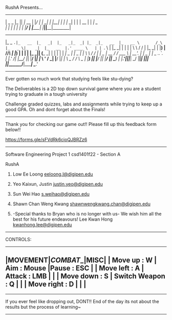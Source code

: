 RushA Presents...

 _________ ____  ____ ________  
|  _   _  |_   ||   _|_   __  | 
|_/ | | \_| | |__| |   | |_ \_| 
    | |     |  __  |   |  _| _  
   _| |_   _| |  | |_ _| |__/ | 
  |_____| |____||____|________| 
                               
 ______   ________ _____    _____ ____   ____ ________ _______         _      ______  _____    ________   ______   
|_   _ `.|_   __  |_   _|  |_   _|_  _| |_  _|_   __  |_   __ \       /_\    |_   _ \|_   _|  |_   __  |.' ____ \  
  | | `. \ | |_ \_| | |      | |   \ \   / /   | |_ \_| | |__) |     //_\\     | |_) | | |      | |_ \_|| (___ \_| 
  | |  | | |  _| _  | |   _  | |    \ \ / /    |  _| _  |  __ /     / ___ \    |  __'. | |   _  |  _| _  ._.____`.  
 _| |_.' /_| |__/ |_| |__/ |_| |_    \ ' /    _| |__/ |_| |  \ \_ _/ /   \ \_ _| |__) || |__/ |_| |__/ || \____) | 
|______.'|________|________|_____|    \_/    |________|____| |___|____| |____|_______/________|________| \______.' 

--------------------------------------------------------------------------------------------------------------------

Ever gotten so much work that studying feels like stu-dying?

The Deliverables is a 2D top down survival game where you are a student trying to graduate in a tough university

Challenge graded quizzes, labs and assignments while trying to keep up a good GPA. Oh and dont forget about the Finals!

--------------------------------------------------------------------------------------------------------------------

Thank you for checking our game out!! Please fill up this feedback form below!!

https://forms.gle/sFVdRk6cioQJBRZz6

--------------------------------------------------------------------------------------------------------------------

Software Engineering Project 1
csd1401f22 - Section A 

RushA
1) Low Ee Loong			eeloong.l@digipen.edu
2) Yeo Kaixun, Justin		justin.yeo@digipen.edu
3) Sun Wei Hao				s.weihao@digipen.edu
4) Shawn Chan Weng Kwang	shawnwengkwang.chan@digipen.edu

5) -Special thanks to Bryan who is no longer with us-
   We wish him all the best for his future endeavours!
   Lee Kwan Hong	        kwanhong.lee@digipen.edu

--------------------------------------------------------------------------------------------------------------------

CONTROLS:
_____________________________________________________________________________
|________MOVEMENT________|_________COMBAT__________|__________MISC__________|
| Move up         : W    | Aim             : Mouse |Pause           : ESC   |
| Move left       : A    | Attack          : LMB   |					          |
| Move down       : S    | Switch Weapon   : Q	   |                        |
| Move right      : D	 |	                	      |                        |
-----------------------------------------------------------------------------				   

---------------------------------------------------------------------------------------------------------------------

If you ever feel like dropping out, DONT!! End of the day its not about the results but the process of learning~

---------------------------------------------------------------------------------------------------------------------